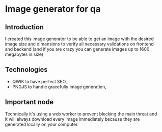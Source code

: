 # Image generator for qa

## Introduction

I created this image generator to be able to get an image with the desired image size and dimensions to verify all necessary validations on frontend and backend (and if you are crazy you can generate images up to 1600 megabytes in size)

## Technologies

- QWIK to have perfect SEO,
- PNGJS to handle gracefully image generation,

## Important node

Technically it's using a web worker to prevent blocking the main threat and it will always download every image immediately because they are generated locally on your computer.
